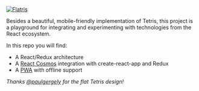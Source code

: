 [![Flatris](https://cloud.githubusercontent.com/assets/250750/6101303/f1de45b4-afef-11e4-9040-7a4b99c08a7c.png)](https://skidding.github.io/flatris/)

Besides a beautiful, mobile-friendly implementation of Tetris, this project is a playground for
integrating and experimenting with technologies from the React ecosystem.

In this repo you will find:

- A React/Redux architecture
- A [React Cosmos](https://github.com/react-cosmos/react-cosmos) integration with create-react-app and Redux
- A [PWA](https://developers.google.com/web/progressive-web-apps/) with offline support

*Thanks [@paulgergely](https://twitter.com/paulgergely) for the flat Tetris design!*
